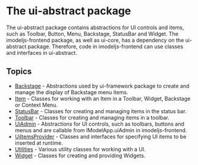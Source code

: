 # The ui-abstract package

The ui-abstract package contains abstractions for UI controls and items, such as Toolbar, Button, Menu, Backstage, StatusBar and Widget.
The imodeljs-frontend package, as well as ui-core, has a dependency on the ui-abstract package.
Therefore, code in imodeljs-frontend can use classes and interfaces in ui-abstract.

## Topics

* [Backstage](./Backstage.md) - Abstractions used by ui-framework package to create and manage the display of Backstage menu items.
* [Item](./Item.md) - Classes for working with an Item in a Toolbar, Widget, Backstage or Context Menu.
* [StatusBar](./StatusBar.md) - Classes for creating and managing items in the status bar.
* [Toolbar](./Toolbar.md) - Classes for creating and managing items in a toolbar.
* [UiAdmin](./UiAdmin.md) - Abstractions for UI controls, such as toolbars, buttons and menus and are callable from IModelApp.uiAdmin in imodeljs-frontend.
* [UiItemsProvider](./UiItemsProvider.md) - Classes and interfaces for specifying UI items to be inserted at runtime.
* [Utilities](./Utilities.md) - Various utility classes for working with a UI.
* [Widget](./Widget.md) - Classes for creating and providing Widgets.
